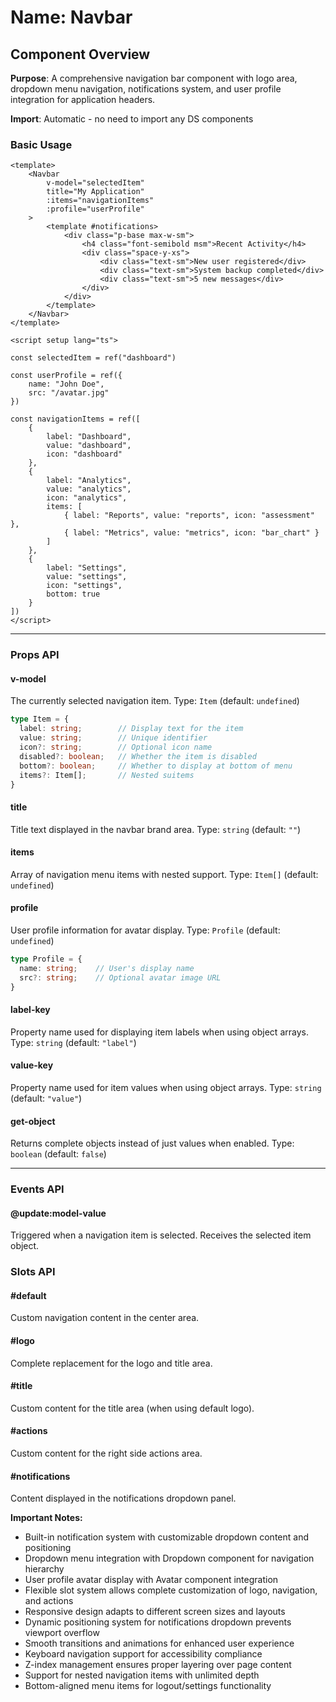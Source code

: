 # Name: Navbar
## Component Overview

**Purpose**: A comprehensive navigation bar component with logo area, dropdown menu navigation, notifications system, and user profile integration for application headers.

**Import**: Automatic - no need to import any DS components

### Basic Usage

```vue
<template>
    <Navbar
        v-model="selectedItem"
        title="My Application"
        :items="navigationItems"
        :profile="userProfile"
    >
        <template #notifications>
            <div class="p-base max-w-sm">
                <h4 class="font-semibold msm">Recent Activity</h4>
                <div class="space-y-xs">
                    <div class="text-sm">New user registered</div>
                    <div class="text-sm">System backup completed</div>
                    <div class="text-sm">5 new messages</div>
                </div>
            </div>
        </template>
    </Navbar>
</template>

<script setup lang="ts">

const selectedItem = ref("dashboard")

const userProfile = ref({
    name: "John Doe",
    src: "/avatar.jpg"
})

const navigationItems = ref([
    {
        label: "Dashboard",
        value: "dashboard",
        icon: "dashboard"
    },
    {
        label: "Analytics",
        value: "analytics", 
        icon: "analytics",
        items: [
            { label: "Reports", value: "reports", icon: "assessment" },
            { label: "Metrics", value: "metrics", icon: "bar_chart" }
        ]
    },
    {
        label: "Settings",
        value: "settings",
        icon: "settings",
        bottom: true
    }
])
</script>
```

---

### Props API

#### v-model
The currently selected navigation item. Type: `Item` (default: `undefined`)

```typescript
type Item = {
  label: string;        // Display text for the item
  value: string;        // Unique identifier
  icon?: string;        // Optional icon name
  disabled?: boolean;   // Whether the item is disabled
  bottom?: boolean;     // Whether to display at bottom of menu
  items?: Item[];       // Nested suitems
}
```

#### title
Title text displayed in the navbar brand area. Type: `string` (default: `""`)

#### items
Array of navigation menu items with nested support. Type: `Item[]` (default: `undefined`)

#### profile
User profile information for avatar display. Type: `Profile` (default: `undefined`)

```typescript
type Profile = {
  name: string;    // User's display name
  src?: string;    // Optional avatar image URL
}
```

#### label-key
Property name used for displaying item labels when using object arrays. Type: `string` (default: `"label"`)

#### value-key
Property name used for item values when using object arrays. Type: `string` (default: `"value"`)

#### get-object
Returns complete objects instead of just values when enabled. Type: `boolean` (default: `false`)

---

### Events API

#### @update:model-value
Triggered when a navigation item is selected. Receives the selected item object.

### Slots API

#### #default
Custom navigation content in the center area.

#### #logo
Complete replacement for the logo and title area.

#### #title
Custom content for the title area (when using default logo).

#### #actions
Custom content for the right side actions area.

#### #notifications
Content displayed in the notifications dropdown panel.

**Important Notes:**
- Built-in notification system with customizable dropdown content and positioning
- Dropdown menu integration with Dropdown component for navigation hierarchy
- User profile avatar display with Avatar component integration
- Flexible slot system allows complete customization of logo, navigation, and actions
- Responsive design adapts to different screen sizes and layouts
- Dynamic positioning system for notifications dropdown prevents viewport overflow
- Smooth transitions and animations for enhanced user experience
- Keyboard navigation support for accessibility compliance
- Z-index management ensures proper layering over page content
- Support for nested navigation items with unlimited depth
- Bottom-aligned menu items for logout/settings functionality